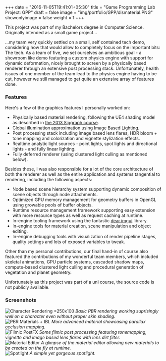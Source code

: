 +++
date = "2016-11-05T19:41:01+05:30"
title = "Game Programming Lab Project: GPP"
draft = false
image = "img/portfolio/GPP/dismaterial.PNG"
showonlyimage = false
weight = 1
+++

This project was part of my Bachelors degree in Computer Science. Originally intended as a small game project...  
<!--more-->

...my team very quickly settled on a small, self contained tech demo, considering how that would allow to completely focus on the important bits: The tech. As a team of five, we set ourselves an ambitious goal - a showroom like demo featuring a custom physics engine with support for dynamic deformation, nicely brought to screen by a physically based renderer through an extensive post processing stack. 
Unfortunately, health issues of one member of the team lead to the physics engine having to be cut, however we still managed to get quite an extensive array of features done.

### Features

Here's a few of the graphics features I personally worked on:

* Physically based material rendering, following the UE4 shading model as described in [the 2013 Siggraph course](https://blog.selfshadow.com/publications/s2013-shading-course/karis/s2013_pbs_epic_notes_v2.pdf).
* Global illumination approximation using Image Based Lighting.
* Post processing stack including image based lens flares, HDR bloom + tone mapping and colorization and vignette stylization effects.
* Realtime analytic light sources - point lights, spot lights and directional lights - and fully linear lighting.
* Fully deferred renderer (using clustered light culling as mentioned below).

Besides these, I was also responsible for a lot of the core architecture of both the renderer as well as the entire application and systems tangential to rendering, including the following aspects:

* Node based scene hierarchy system supporting dynamic composition of scene objects through node attachments.
* Optimized GPU memory management for geometry buffers in OpenGL using growable pools of buffer objects.
* Runtime resource management framework supporting easy extension with more resource types as well as request caching at runtime.
* In-engine tooling framework using the fantastic [dear imgui](https://github.com/ocornut/imgui) library.
* In-engine tools for material creation, scene manipulation and object editing.
* In-engine debugging tools with visualization of render pipeline stages, quality settings and lots of exposed variables to tweak.

Other than my personal contributions, our final hand-in of course also featured the contributions of my wonderful team members, which included skeletal animations, GPU particle systems, cascaded shadow maps, compute-based clustered light culling and procedural generation of vegetation and planet geometry.

Unfortunately as this project was part of a uni course, the source code is not publicly available.

### Screenshots

![Character Rendering =250x100][1]
*Basic PBR rendering working suprisingly well on a character even without proper skin shading.* \
![PBR Materials + IBL][2]
*More advanced material showcasing parallax occlusion mapping.* \
![Filmic PostFX][3] 
*Some filmic post processing featuring tonemapping, vignette and image based lens flares with lens dirt filter.* \
![Material Editor][4]
*A glimpse of the material editor allowing new materials to be created on the fly at runtime.* \
![Spotlight][5]
*A simple yet gorgeous spotlight.* 

[1]: /img/portfolio/GPP/characterRendering.png 
[2]: /img/portfolio/GPP/noice.PNG 
[3]: /img/portfolio/GPP/filmic.PNG 
[4]: /img/portfolio/GPP/material_editor.png 
[5]: /img/portfolio/GPP/spotlights.PNG 